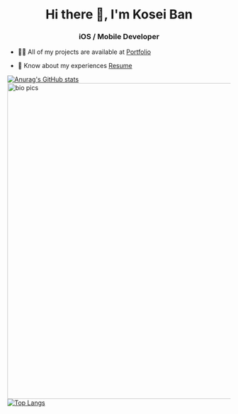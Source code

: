 <h1 align="center">Hi there 👋, I'm Kosei Ban</h1>
<h3 align="center">iOS / Mobile Developer</h3>


- 👨‍💻 All of my projects are available at [Portfolio](http://kosei-ban-portofolio.me/)

- 📄 Know about my experiences [Resume](http://takafumiblog.com/wp-content/uploads/2022/04/resume.pdf)




[![Anurag's GitHub stats](https://github-readme-stats.vercel.app/api?username=Kosei-b&theme=merko)](https://github.com/anuraghazra/github-readme-stats)
<img width="713" alt="bio pics" src="https://user-images.githubusercontent.com/64409793/159379016-d4c8b764-4c84-403b-99dd-7262d06b1731.png">
[![Top Langs](https://github-readme-stats.vercel.app/api/top-langs/?username=Kosei-b&theme=merko)](https://github.com/anuraghazra/github-readme-stats)
